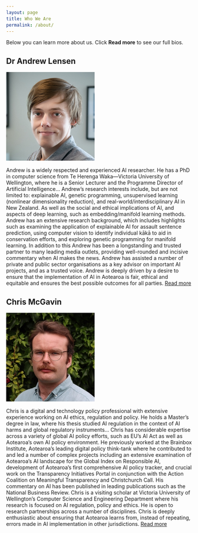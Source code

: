```yaml
---
layout: page
title: Who We Are
permalink: /about/
---
```


Below you can learn more about us. Click **Read more** to see our full bios.

## Dr Andrew Lensen

<div class="person-grid">
  <div class="person-photo-container">
  <img src="/images/AndrewLensen-240.jpg" alt="Dr Andrew Lensen" class="person-photo" />
  </div>
   <div class="person-info">
    <p class="bio">
      Andrew is a widely respected and experienced AI researcher. He has a PhD in computer science from Te Herenga Waka—Victoria University of Wellington, where he is a Senior Lecturer and the Programme Director of Artificial Intelligence.<span class="dots">..</span>
      <span class="more hidden">
        Andrew’s research interests include, but are not limited to: explainable AI, genetic programming, unsupervised learning (nonlinear dimensionality reduction), and real-world/interdisciplinary AI in New Zealand. As well as the social and ethical implications of AI, and aspects of deep learning, such as embedding/manifold learning methods. Andrew has an extensive research background, which includes highlights such as examining the application of explainable AI for assault sentence prediction, using computer vision to identify individual kākā to aid in conservation efforts, and exploring genetic programming for manifold learning. In addition to this Andrew has been a longstanding and trusted partner to many leading media outlets, providing well-rounded and incisive commentary when AI makes the news. Andrew has assisted a number of private and public sector organisations as a key advisor on important AI projects, and as a trusted voice. Andrew is deeply driven by a desire to ensure that the implementation of AI in Aotearoa is fair, ethical and equitable and ensures the best possible outcomes for all parties. 
      </span>
      <a href="#" class="toggle-bio">Read more</a>
    </p>
  </div>
</div>

## Chris McGavin

<div class="person-grid">
  <div class="person-photo-container">
  <img src="/images/ChrisMcGavin-240.jpg" alt="Chris McGavin" class="person-photo" />
  </div>
   <div class="person-info">
    <p class="bio">
      Chris is a digital and technology policy professional with extensive experience working on AI ethics, regulation and policy. He holds a Master’s degree in law, where his thesis studied AI regulation in the context of AI harms and global regulatory instruments.<span class="dots">..</span>
      <span class="more hidden">
         Chris has considerable expertise across a variety of global AI policy efforts, such as EU’s AI Act as well as Aotearoa’s own AI policy environment. He previously worked at the Brainbox Institute, Aotearoa’s leading digital policy think-tank where he contributed to and led a number of complex projects including an extensive examination of Aotearoa’s AI landscape for the Global Index on Responsible AI, development of Aotearoa’s first comprehensive AI policy tracker, and crucial work on the Transparency Initiatives Portal in conjunction with the Action Coalition on Meaningful Transparency and Christchurch Call. His commentary on AI has been published in leading publications such as the National Business Review. Chris is a visiting scholar at Victoria University of Wellington’s Computer Science and Engineering Department where his research is focused on AI regulation, policy and ethics. He is open to research partnerships across a number of disciplines. Chris is deeply enthusiastic about ensuring that Aotearoa learns from, instead of repeating, errors made in AI implementation in other jurisdictions. 
      </span>
      <a href="#" class="toggle-bio">Read more</a>
    </p>
  </div>
</div>